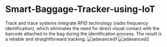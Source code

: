 # Smart-Baggage-Tracker-using-IoT
Track and trace systems integrate RFID technology (radio frequency identification), which eliminates the need for direct visual contact with the barcode attached to the bag during the identification process. The result is a reliable and straightforward tracking.
![adavanced1](https://github.com/HUSSAINVALI4477/Smart-Baggage-Tracker-using-IoT/assets/139474013/73829b73-0cfa-4a84-af7f-319d4e902c25)
![adavanced2](https://github.com/HUSSAINVALI4477/Smart-Baggage-Tracker-using-IoT/assets/139474013/1a9cbfe8-a6cf-49e9-8b0d-f2b8d7b1bb48)
